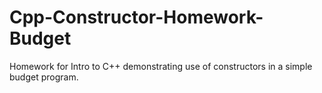 # Cpp-Constructor-Homework-Budget
Homework for Intro to C++ demonstrating use of constructors in a simple budget program.
